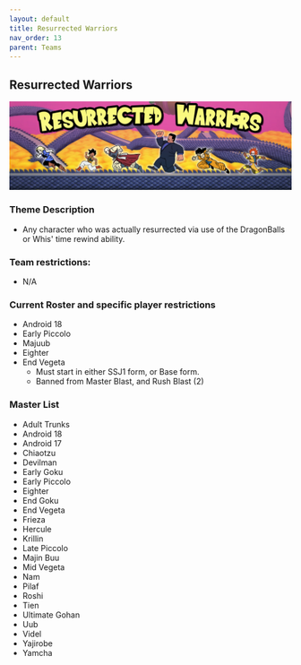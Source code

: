 ```yaml
---
layout: default
title: Resurrected Warriors
nav_order: 13
parent: Teams
---
```

## Resurrected Warriors
![](../images/reswar.jpg)

### Theme Description
- Any character who was actually resurrected via use of the DragonBalls or Whis' time rewind ability.

### Team restrictions:
 - N/A
 
### Current Roster and specific player restrictions

- Android 18
- Early Piccolo
- Majuub
- Eighter
- End Vegeta
  - Must start in either SSJ1 form, or Base form.
  - Banned from Master Blast, and Rush Blast (2)

### Master List
- Adult Trunks
- Android 18
- Android 17
- Chiaotzu
- Devilman
- Early Goku
- Early Piccolo
- Eighter
- End Goku
- End Vegeta
- Frieza
- Hercule
- Krillin
- Late Piccolo
- Majin Buu
- Mid Vegeta
- Nam
- Pilaf
- Roshi
- Tien
- Ultimate Gohan
- Uub
- Videl
- Yajirobe
- Yamcha


